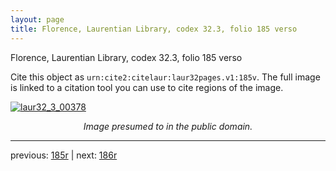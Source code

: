 ```yaml
---
layout: page
title: Florence, Laurentian Library, codex 32.3, folio 185 verso
---
```


Florence, Laurentian Library, codex 32.3, folio 185 verso

Cite this object as `urn:cite2:citelaur:laur32pages.v1:185v`.  The full image is linked to a citation tool you can use to cite regions of the image.

[![laur32_3_00378](http://www.homermultitext.org/iipsrv?IIIF=/project/homer/pyramidal/deepzoom/citelaur/laur32imgs/v1/laur32_3_00378.tif/full/800,/0/default.jpg)](http://www.homermultitext.org/ict2/?urn=urn:cite2:citelaur:laur32imgs.v1:laur32_3_00378) 

<p style="text-align: center; font-style: italic;">Image presumed to in the public domain.</p>

---

previous: [185r](../185r/) | next: [186r](../186r/)